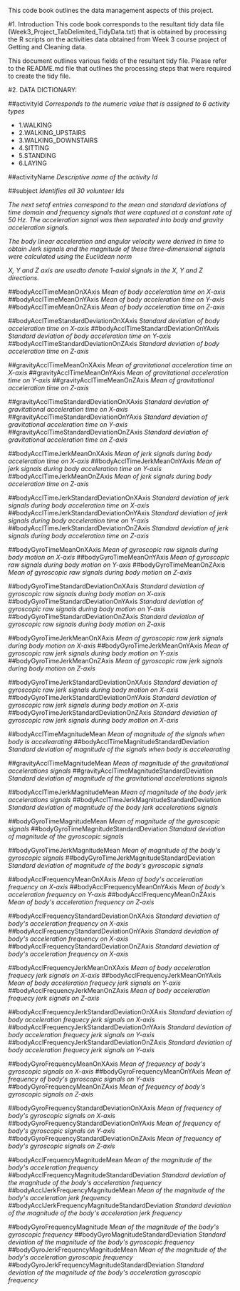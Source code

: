 This code book outlines the data management aspects of this project.

#1. Introduction
This code book corresponds to the resultant tidy data file (Week3_Project_TabDelimited_TidyData.txt) that is obtained by processing the R scripts on the activities data obtained from Week 3 course project of Getting and Cleaning data. 

This document outlines various fields of the resultant tidy file. Please refer to the README.md file that outlines the processing steps that were required to create the tidy file.

#2. DATA DICTIONARY:

##activityId
*Corresponds to the numeric value that is assigned to 6 activity types*
- 1.WALKING
- 2.WALKING_UPSTAIRS
- 3.WALKING_DOWNSTAIRS
- 4.SITTING
- 5.STANDING
- 6.LAYING

##activityName
*Descriptive name of the activity Id*

##subject
*Identifies all 30 volunteer Ids*

*The next setof entries correspond to the mean and standard deviations of time domain and frequency signals that were captured at a constant rate of 50 Hz. The acceleration signal was then separated into body and gravity acceleration signals.*

*The body linear acceleration and angular velocity were derived in time to obtain Jerk signals and the magnitude of these three-dimensional signals were calculated using the Euclidean norm*

*X, Y and Z axis are usedto denote 1-axial signals in the X, Y and Z directions.*

##bodyAcclTimeMeanOnXAxis
*Mean of body acceleration time on X-axis*
##bodyAcclTimeMeanOnYAxis
*Mean of body acceleration time on Y-axis*
##bodyAcclTimeMeanOnZAxis
*Mean of body acceleration time on Z-axis*

##bodyAcclTimeStandardDeviationOnXAxis
*Standard deviation of body acceleration time on X-axis*
##bodyAcclTimeStandardDeviationOnYAxis
*Standard deviation of body acceleration time on Y-axis*
##bodyAcclTimeStandardDeviationOnZAxis
*Standard deviation of body acceleration time on Z-axis*

##gravityAcclTimeMeanOnXAxis
*Mean of gravitational acceleration time on X-axis*
##gravityAcclTimeMeanOnYAxis
*Mean of gravitational acceleration time on Y-axis*
##gravityAcclTimeMeanOnZAxis
*Mean of gravitational acceleration time on Z-axis*

##gravityAcclTimeStandardDeviationOnXAxis
*Standard deviation of gravitational acceleration time on X-axis*
##gravityAcclTimeStandardDeviationOnYAxis
*Standard deviation of gravitational acceleration time on Y-axis*
##gravityAcclTimeStandardDeviationOnZAxis
*Standard deviation of gravitational acceleration time on Z-axis*

##bodyAcclTimeJerkMeanOnXAxis
*Mean of jerk signals during body acceleration time on X-axis*
##bodyAcclTimeJerkMeanOnYAxis
*Mean of jerk signals during body acceleration time on Y-axis*
##bodyAcclTimeJerkMeanOnZAxis
*Mean of jerk signals during body acceleration time on Z-axis*

##bodyAcclTimeJerkStandardDeviationOnXAxis
*Standard deviation of jerk signals during body acceleration time on X-axis*
##bodyAcclTimeJerkStandardDeviationOnYAxis
*Standard deviation of jerk signals during body acceleration time on Y-axis*
##bodyAcclTimeJerkStandardDeviationOnZAxis
*Standard deviation of jerk signals during body acceleration time on Z-axis*

##bodyGyroTimeMeanOnXAxis
*Mean of gyroscopic raw signals during body motion on X-axis*
##bodyGyroTimeMeanOnYAxis
*Mean of gyroscopic raw signals during body motion on Y-axis*
##bodyGyroTimeMeanOnZAxis
*Mean of gyroscopic raw signals during body motion on Z-axis*

##bodyGyroTimeStandardDeviationOnXAxis
*Standard deviation of gyroscopic raw signals during body motion on X-axis*
##bodyGyroTimeStandardDeviationOnYAxis
*Standard deviation of gyroscopic raw signals during body motion on Y-axis*
##bodyGyroTimeStandardDeviationOnZAxis
*Standard deviation of gyroscopic raw signals during body motion on Z-axis*

##bodyGyroTimeJerkMeanOnXAxis
*Mean of gyroscopic raw jerk signals during body motion on X-axis*
##bodyGyroTimeJerkMeanOnYAxis
*Mean of gyroscopic raw jerk signals during body motion on Y-axis*
##bodyGyroTimeJerkMeanOnZAxis
*Mean of gyroscopic raw jerk signals during body motion on Z-axis*

##bodyGyroTimeJerkStandardDeviationOnXAxis
*Standard deviation of gyroscopic raw jerk signals during body motion on X-axis*
##bodyGyroTimeJerkStandardDeviationOnYAxis
*Standard deviation of gyroscopic raw jerk signals during body motion on X-axis*
##bodyGyroTimeJerkStandardDeviationOnZAxis
*Standard deviation of gyroscopic raw jerk signals during body motion on X-axis*

##bodyAcclTimeMagnitudeMean
*Mean of magnitude of the signals when body is accelearating*
##bodyAcclTimeMagnitudeStandardDeviation
*Standard deviation of magnitude of the signals when body is accelearating*

##gravityAcclTimeMagnitudeMean
*Mean of magnitude of the gravitational accelerations signals*
##gravityAcclTimeMagnitudeStandardDeviation
*Standard deviation  of magnitude of the gravitational accelerations signals*

##bodyAcclTimeJerkMagnitudeMean
*Mean of magnitude of the body jerk accelerations signals*
##bodyAcclTimeJerkMagnitudeStandardDeviation
*Standard deviation of magnitude of the body jerk accelerations signals*

##bodyGyroTimeMagnitudeMean
*Mean of magnitude of the gyroscopic signals*
##bodyGyroTimeMagnitudeStandardDeviation
*Standard deviation of magnitude of the gyroscopic signals*

##bodyGyroTimeJerkMagnitudeMean
*Mean of magnitude of the body's gyroscopic signals*
##bodyGyroTimeJerkMagnitudeStandardDeviation
*Standard deviation of magnitude of the body's gyroscopic signals*

##bodyAcclFrequencyMeanOnXAxis
*Mean of body's acceleration frequency on X-axis*
##bodyAcclFrequencyMeanOnYAxis
*Mean of body's acceleration frequency on Y-axis*
##bodyAcclFrequencyMeanOnZAxis
*Mean of body's acceleration frequency on Z-axis*

##bodyAcclFrequencyStandardDeviationOnXAxis
*Standard deviation of body's acceleration frequency on X-axis*
##bodyAcclFrequencyStandardDeviationOnYAxis
*Standard deviation of body's acceleration frequency on X-axis*
##bodyAcclFrequencyStandardDeviationOnZAxis
*Standard deviation of body's acceleration frequency on X-axis*

##bodyAcclFrequencyJerkMeanOnXAxis
*Mean of body acceleration frequecy jerk signals on X-axis*
##bodyAcclFrequencyJerkMeanOnYAxis
*Mean of body acceleration frequecy jerk signals on Y-axis*
##bodyAcclFrequencyJerkMeanOnZAxis
*Mean of body acceleration frequecy jerk signals on Z-axis*

##bodyAcclFrequencyJerkStandardDeviationOnXAxis
*Standard deviation of body acceleration frequecy jerk signals on X-axis*
##bodyAcclFrequencyJerkStandardDeviationOnYAxis
*Standard deviation of body acceleration frequecy jerk signals on Y-axis*
##bodyAcclFrequencyJerkStandardDeviationOnZAxis
*Standard deviation of body acceleration frequecy jerk signals on Y-axis*

##bodyGyroFrequencyMeanOnXAxis
*Mean of frequency of body's gyroscopic signals on X-axis*
##bodyGyroFrequencyMeanOnYAxis
*Mean of frequency of body's gyroscopic signals on Y-axis*
##bodyGyroFrequencyMeanOnZAxis
*Mean of frequency of body's gyroscopic signals on Z-axis*

##bodyGyroFrequencyStandardDeviationOnXAxis
*Mean of frequency of body's gyroscopic signals on X-axis*
##bodyGyroFrequencyStandardDeviationOnYAxis
*Mean of frequency of body's gyroscopic signals on Y-axis*
##bodyGyroFrequencyStandardDeviationOnZAxis
*Mean of frequency of body's gyroscopic signals on Z-axis*

##bodyAcclFrequencyMagnitudeMean
*Mean of the magnitude of the body's acceleration frequency*
##bodyAcclFrequencyMagnitudeStandardDeviation
*Standard deviation of the magnitude of the body's acceleration frequency*
##bodyAcclJerkFrequencyMagnitudeMean
*Mean of the magnitude of the body's acceleration jerk frequency*
##bodyAcclJerkFrequencyMagnitudeStandardDeviation
*Standard deviation of the magnitude of the body's acceleration jerk frequency*

##bodyGyroFrequencyMagnitude
*Mean of the magnitude of the body's gyroscopic frequency*
##bodyGyroMagnitudeStandardDeviation
*Standard deviation of the magnitude of the body's gyroscopic frequency*
##bodyGyroJerkFrequencyMagnitudeMean
*Mean of the magnitude of the body's acceleration gyroscopic frequency*
##bodyGyroJerkFrequencyMagnitudeStandardDeviation
*Standard deviation of the magnitude of the body's acceleration gyroscopic frequency*
